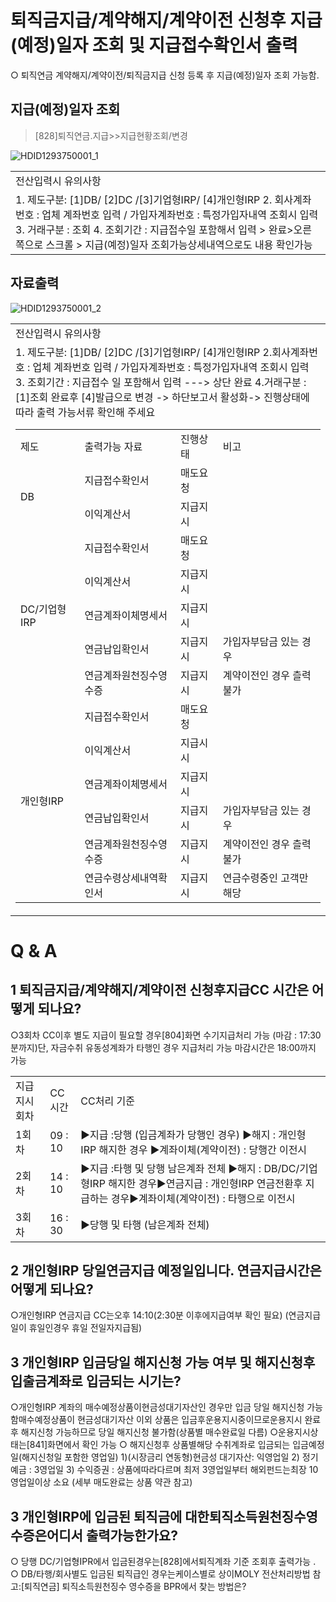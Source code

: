 # 퇴직금지급/계약해지/계약이전 신청후 지급(예정)일자 조회 및 지급접수확인서 출력
○ 퇴직연금
계약해지/계약이전/퇴직금지급 신청 등록 후 지급(예정)일자 조회 가능함.
## 지급(예정)일자 조회
> [828]퇴직연금.지급>>지급현황조회/변경

![HDID1293750001_1](HDID1293750001_1.jpg)


<table><tbody><tr>
<td>
전산입력시 유의사항</td></tr><tr>
<td>1. 제도구분: [1]DB/ [2]DC /[3]기업형IRP/ [4]개인형IRP
2. 회사계좌번호 : 업체 계좌번호 입력 / 가입자계좌번호 : 특정가입자내역 조회시 입력
3. 거래구분 : 조회
4. 조회기간 : 지급접수일 포함해서 입력 > 완료>오른쪽으로 스크롤 > 지급(예정)일자 조회가능상세내역으로도 내용 확인가능</td></tr></tbody>
</table>


## 자료출력

![HDID1293750001_2](HDID1293750001_2.jpg)


<table><tbody><tr>
<td>
전산입력시 유의사항</td></tr><tr>
<td>1. 제도구분: [1]DB/ [2]DC /[3]기업형IRP/ [4]개인형IRP
2.회사계좌번호 : 업체 계좌번호 입력 / 가입자계좌번호 : 특정가입자내역 조회시 입력
3. 조회기간 : 지급접수 일 포함해서 입력 ---> 상단 완료
4.거래구분 : [1]조회 완료후 [4]발급으로 변경 -> 하단보고서 활성화-> 진행상태에 따라 출력 가능서류 확인해 주세요

<table><tbody><tr><td>제도</td><td>출력가능 자료</td><td>진행상태</td><td>비고</td></tr><tr><td rowspan="2">DB</td><td>지급접수확인서</td><td>매도요청</td><td></td></tr><tr><td>이익계산서</td><td>지급지시</td><td></td></tr><tr><td rowspan="5">DC/기업형IRP</td><td>지급접수확인서</td><td>매도요청</td><td></td></tr><tr><td>이익계산서</td><td>지급지시</td><td></td></tr><tr><td>연금계좌이체명세서</td><td>지급지시</td><td></td></tr><tr><td>연금납입확인서</td><td>지급지시</td><td>가입자부담금 있는 경우</td></tr><tr><td>연금계좌원천징수영수증</td><td>지급지시</td><td>계약이전인 경우 츨력 불가</td></tr><tr><td rowspan="6">개인형IRP</td><td>지급접수확인서</td><td>매도요청</td><td></td></tr><tr><td>이익계산서</td><td>지급시시</td><td></td></tr><tr><td>연금계좌이체명세서</td><td>지급지시</td><td></td></tr><tr><td>연금납입확인서</td><td>지급지시</td><td>가입자부담금 있는 경우</td></tr><tr><td>연금계좌원천징수영수증</td><td>지급지시</td><td>계약이전인 경우 츨력 불가</td></tr><tr><td>연금수령상세내역확인서</td><td>지급지시</td><td>연금수령중인 고객만 해당</td></tr></tbody>
</table>

</td></tr></tbody>
</table>


# Q & A
## 1 퇴직금지급/계약해지/계약이전 신청후지급CC 시간은 어떻게 되나요?
○3회차 CC이후 별도 지급이 필요할 경우[804]화면 수기지급처리 가능 (마감 : 17:30분까지)단, 자금수취 유동성계좌가 타행인 경우 지급처리 가능 마감시간은 18:00까지 가능

<table><tbody><tr>
<td>
지급지시 회차</td>
<td>
CC시간</td>
<td>
CC처리 기준</td></tr><tr>
<td>
1회차</td>
<td>
09 : 10</td>
<td>▶지급 :당행 (입금계좌가 당행인 경우)
▶해지 : 개인형IRP 해지한 경우
▶계좌이체(계약이전) : 당행간 이전시</td></tr><tr>
<td>
2회차</td>
<td>
14 : 10</td>
<td>▶지급 :타행 및 당행 남은계좌 전체
▶해지 : DB/DC/기업형IRP 해지한 경우▶연금지급 : 개인형IRP 연금전환후 지급하는 경우▶계좌이체(계약이전) : 타행으로 이전시</td></tr><tr>
<td>
3회차</td>
<td>
16 : 30</td>
<td>
▶당행 및 타행 (남은계좌 전체)</td></tr></tbody>
</table>


## 2 개인형IRP 당일연금지급 예정일입니다. 연금지급시간은어떻게 되나요?
○개인형IRP 연금지급 CC는오후 14:10(2:30분 이후에지급여부 확인 필요)
(연금지급일이 휴일인경우 휴일 전일자지급됨)
## 3 개인형IRP 입금당일 해지신청 가능 여부 및 해지신청후 입출금계좌로 입금되는 시기는?
○개인형IRP 계좌의 매수예정상품이현금성대기자산인 경우만 입금 당일 해지신청 가능함매수예정상품이 현금성대기자산 이외 상품은 입금후운용지시중이므로운용지시 완료후 해지신청 가능하므로 당일 해지신청 불가함(상품별 매수완료일 다름)
○운용지시상태는[841]화면에서 확인 가능
○ 해지신청후 상품별해당 수취계좌로 입금되는 입금예정일(해지신청일 포함한 영업일)
1)(시장금리 연동형)현금성 대기자산: 익영업일
2) 정기예금 : 3영업일
3) 수익증권 : 상품에따라다르며 최저 3영업일부터 해외펀드는최장
10영업일이상 소요
(세부 매도완료는 상품 약관 참고)
## 3 개인형IRP에 입금된 퇴직금에 대한퇴직소득원천징수영수증은어디서 출력가능한가요?
○ 당행 DC/기업형IPR에서 입금된경우는[828]에서퇴직계좌 기준 조회후 출력가능 .
○ DB/타행/회사별도 입금된 퇴직급인 경우는케이스별로 상이MOLY 전산처리방법 참고:[퇴직연금] 퇴직소득원천징수 영수증을 BPR에서 찾는 방법은?
